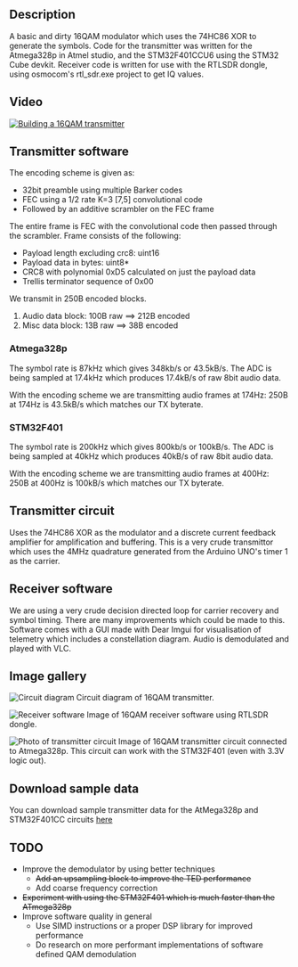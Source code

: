 ## Description
A basic and dirty 16QAM modulator which uses the 74HC86 XOR to generate the symbols.
Code for the transmitter was written for the Atmega328p in Atmel studio, and the STM32F401CCU6 using the STM32 Cube devkit.
Receiver code is written for use with the RTLSDR dongle, using osmocom's rtl_sdr.exe project to get IQ values.

## Video
[![Building a 16QAM transmitter](http://img.youtube.com/vi/nNVyV39n1mE/0.jpg)](http://youtu.be/nNVyV39n1mE "Building a 16QAM transmitter")

## Transmitter software
The encoding scheme is given as:
- 32bit preamble using multiple Barker codes
- FEC using a 1/2 rate K=3 [7,5] convolutional code
- Followed by an additive scrambler on the FEC frame

The entire frame is FEC with the convolutional code then passed through the scrambler.
Frame consists of the following:
- Payload length excluding crc8: uint16
- Payload data in bytes: uint8*
- CRC8 with polynomial 0xD5 calculated on just the payload data
- Trellis terminator sequence of 0x00

We transmit in 250B encoded blocks.

1. Audio data block: 100B raw ==> 212B encoded
2. Misc data block: 13B raw ==> 38B encoded

### Atmega328p
The symbol rate is 87kHz which gives 348kb/s or 43.5kB/s. 
The ADC is being sampled at 17.4kHz which produces 17.4kB/s of raw 8bit audio data.

With the encoding scheme we are transmitting audio frames at 174Hz:
250B at 174Hz is 43.5kB/s which matches our TX byterate.

### STM32F401
The symbol rate is 200kHz which gives 800kb/s or 100kB/s. 
The ADC is being sampled at 40kHz which produces 40kB/s of raw 8bit audio data.

With the encoding scheme we are transmitting audio frames at 400Hz:
250B at 400Hz is 100kB/s which matches our TX byterate.

## Transmitter circuit
Uses the 74HC86 XOR as the modulator and a discrete current feedback amplifier for amplification and buffering.
This is a very crude transmittor which uses the 4MHz quadrature generated from the Arduino UNO's timer 1 as the carrier.

## Receiver software
We are using a very crude decision directed loop for carrier recovery and symbol timing. 
There are many improvements which could be made to this.
Software comes with a GUI made with Dear Imgui for visualisation of telemetry which includes a constellation diagram.
Audio is demodulated and played with VLC.

## Image gallery
![Circuit diagram](./docs/circuit_diagram.png)
Circuit diagram of 16QAM transmitter.

![Receiver software](./docs/receiver_software.png)
Image of 16QAM receiver software using RTLSDR dongle.

![Photo of transmitter circuit](./docs/transmitter_circuit_photo.jpg)
Image of 16QAM transmitter circuit connected to Atmega328p.
This circuit can work with the STM32F401 (even with 3.3V logic out).

## Download sample data
You can download sample transmitter data for the AtMega328p and STM32F401CC circuits 
[here](https://github.com/williamyang98/16qam_modulator/releases/tag/sample_iq_data)

## TODO
- Improve the demodulator by using better techniques
  - <s>Add an upsampling block to improve the TED performance</s>
  - Add coarse frequency correction
- <s>Experiment with using the STM32F401 which is much faster than the ATmega328p</s>
- Improve software quality in general
  - Use SIMD instructions or a proper DSP library for improved performance
  - Do research on more performant implementations of software defined QAM demodulation
